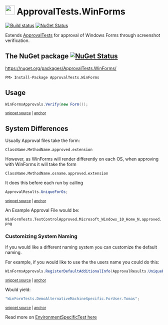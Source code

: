 <!--
GENERATED FILE - DO NOT EDIT
This file was generated by [MarkdownSnippets](https://github.com/SimonCropp/MarkdownSnippets).
Source File: /readme.source.md
To change this file edit the source file and then run MarkdownSnippets.
-->

# <img src="https://avatars3.githubusercontent.com/u/36907" height="30px"> ApprovalTests.WinForms

[![Build status](https://ci.appveyor.com/api/projects/status/n6gbfw25qnbflu7k/branch/master?svg=true)](https://ci.appveyor.com/project/SimonCropp/approvaltests-net-winforms)
[![NuGet Status](https://img.shields.io/nuget/v/ApprovalTests.WinForms.svg)](https://www.nuget.org/packages/ApprovalTests.WinForms/)

Extends [ApprovalTests](https://github.com/approvals/ApprovalTests.Net) for approval of Windows Forms through screenshot verification.


## The NuGet package [![NuGet Status](http://img.shields.io/nuget/v/ApprovalTests.WinForms.svg?style=flat)](https://www.nuget.org/packages/ApprovalTests.WinForms/)

https://nuget.org/packages/ApprovalTests.WinForms/

    PM> Install-Package ApprovalTests.WinForms


## Usage

<!-- snippet: usage -->
<a id='snippet-usage'></a>
```cs
WinFormsApprovals.Verify(new Form());
```
<sup><a href='/src/Tests/WinFormTests.cs#L47-L51' title='Snippet source file'>snippet source</a> | <a href='#snippet-usage' title='Start of snippet'>anchor</a></sup>
<!-- endSnippet -->


## System Differences

Usually Approval files take the form:

`ClassName.MethodName.approved.extension`

However, as WinForms will render differently on each OS, when approving with WinForms it will take the form

`ClassName.MethodName.osname.approved.extension`

It does this before each run by calling

<!-- snippet: additional_info -->
<a id='snippet-additional_info'></a>
```cs
ApprovalResults.UniqueForOs;
```
<sup><a href='/src/ApprovalTests.WinForms/WinFormsApprovals.cs#L16-L18' title='Snippet source file'>snippet source</a> | <a href='#snippet-additional_info' title='Start of snippet'>anchor</a></sup>
<!-- endSnippet -->

An Example Approval File would be:

`WinFormTests.TestControlApproved.Microsoft_Windows_10_Home_N.approved.png`


### Customizing System Naming

If you would like a different naming system you can customize the default naming.

For example, if you would like to use the the users name you could do this:

<!-- snippet: alternative_naming -->
<a id='snippet-alternative_naming'></a>
```cs
WinFormsApprovals.RegisterDefaultAdditionalInfo(ApprovalResults.UniqueForUserName);
```
<sup><a href='/src/Tests/WinFormTests.cs#L16-L18' title='Snippet source file'>snippet source</a> | <a href='#snippet-alternative_naming' title='Start of snippet'>anchor</a></sup>
<!-- endSnippet -->

Would yield:

<!-- snippet: alternative_custom_name -->
<a id='snippet-alternative_custom_name'></a>
```cs
"WinFormTests.DemoAlternativeMachineSpecific.ForUser.Tomas";
```
<sup><a href='/src/Tests/WinFormTests.cs#L22-L24' title='Snippet source file'>snippet source</a> | <a href='#snippet-alternative_custom_name' title='Start of snippet'>anchor</a></sup>
<!-- endSnippet -->

Read more on [EnvironmentSpecificTest here](https://github.com/approvals/ApprovalTests.Net/blob/master/ApprovalTests/docs/EnvironmentSpecificTests.md)
